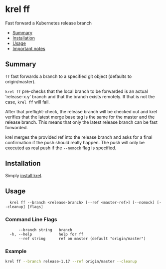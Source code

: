 # krel ff
Fast forward a Kubernetes release branch

- [Summary](#summary)
- [Installation](#installation)
- [Usage](#usage)
- [Important notes](#important-notes)

## Summary
`ff` fast forwards a branch to a specified git object (defaults to origin/master).

`krel ff` pre-checks that the local branch to be forwarded is an actual
'release-x.y' branch and that the branch exists remotely. If that is not the
case, `krel ff` will fail.

After that preflight-check, the release branch will be checked out and krel
verifies that the latest merge base tag is the same for the master and the
release branch. This means that only the latest release branch can be fast
forwarded.

krel merges the provided ref into the release branch and asks for a final
confirmation if the push should really happen. The push will only be executed
as real push if the `--nomock` flag is specified.

## Installation 
Simply [install krel](README.md#installation).

## Usage
```
  krel ff --branch <release-branch> [--ref <master-ref>] [--nomock] [--cleanup] [flags]
```

### Command Line Flags
```
      --branch string   branch
  -h, --help            help for ff
      --ref string      ref on master (default "origin/master")
```

### Example
```bash
krel ff --branch release-1.17 --ref origin/master --cleanup
```